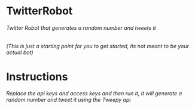 # TwitterRobot
###### Twitter Robot that generates a random number and tweets it
###### (This is just a starting point for you to get started, its not meant to be your actual bot)
# Instructions
###### Replace the api keys and access keys and then run it, it will generate a random number and tweet it using the Tweepy api
